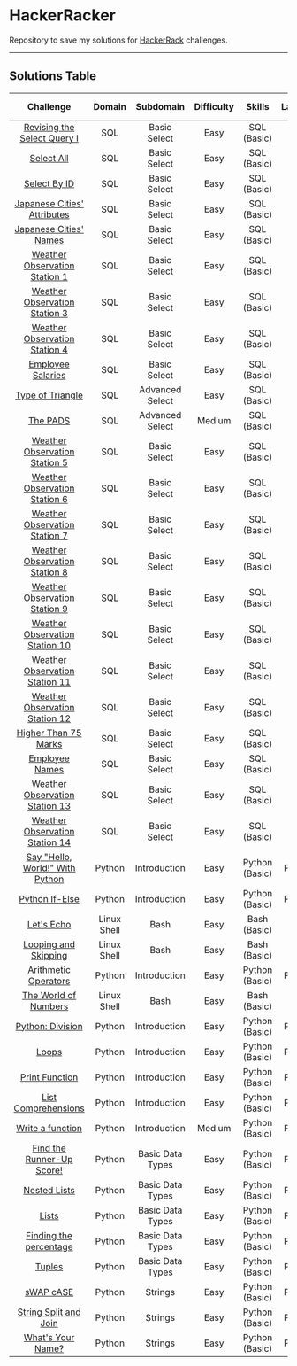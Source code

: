 # HackerRacker

Repository to save my solutions for [HackerRack](https://www.hackerrank.com/dashboard) challenges.

---

## Solutions Table

Challenge   | Domain | Subdomain | Difficulty | Skills | Language | Submission Date | Link
:---------: | :----: | :-------: | :--------: | :----: | :------: | :-------------: | :--:
[Revising the Select Query I](sql/revising_the_select_query_i.sql) | SQL | Basic Select | Easy | SQL (Basic) | MySQL | 2018 | [description](https://www.hackerrank.com/challenges/revising-the-select-query/)
[Select All](sql/select_all.sql) | SQL | Basic Select | Easy | SQL (Basic) | MySQL | 2018 | [description](https://www.hackerrank.com/challenges/select-all-sql/)
[Select By ID](sql/select_by_id.sql) | SQL | Basic Select | Easy | SQL (Basic) | MySQL | 2018 | [description](https://www.hackerrank.com/challenges/select-by-id/)
[Japanese Cities' Attributes](sql/japanese_cities_attributes.sql) | SQL | Basic Select | Easy | SQL (Basic) | MySQL | 2018 | [description](https://www.hackerrank.com/challenges/japanese-cities-attributes/)
[Japanese Cities' Names](sql/japanese_cities_names.sql) | SQL | Basic Select | Easy | SQL (Basic) | MySQL | 2018 | [description](https://www.hackerrank.com/challenges/japanese-cities-name/)
[Weather Observation Station 1](sql/weather_observation_station_1.sql) | SQL | Basic Select | Easy | SQL (Basic) | MySQL | 2018 | [description](https://www.hackerrank.com/challenges/weather-observation-station-1/)
[Weather Observation Station 3](sql/weather_observation_station_3.sql) | SQL | Basic Select | Easy | SQL (Basic) | MySQL | 2018 | [description](https://www.hackerrank.com/challenges/weather-observation-station-3/)
[Weather Observation Station 4](sql/weather_observation_station_4.sql) | SQL | Basic Select | Easy | SQL (Basic) | MySQL | 2018 | [description](https://www.hackerrank.com/challenges/weather-observation-station-4/)
[Employee Salaries](sql/employee_salaries.sql) | SQL | Basic Select | Easy | SQL (Basic) | MySQL | 2021-09 | [description](https://www.hackerrank.com/challenges/salary-of-employees/)
[Type of Triangle](sql/type_of_triangle.sql) | SQL | Advanced Select | Easy | SQL (Basic) | MySQL | 2021-10 | [description](https://www.hackerrank.com/challenges/what-type-of-triangle/)
[The PADS](sql/the_pads.sql) | SQL | Advanced Select | Medium | SQL (Basic) | MySQL | 2021-10 | [description](https://www.hackerrank.com/challenges/the-pads/)
[Weather Observation Station 5](sql/weather_observation_station_5.sql) | SQL | Basic Select | Easy | SQL (Basic) | MySQL | 2021-10 | [description](https://www.hackerrank.com/challenges/weather-observation-station-5/)
[Weather Observation Station 6](sql/weather_observation_station_6.sql) | SQL | Basic Select | Easy | SQL (Basic) | MySQL | 2021-10 | [description](https://www.hackerrank.com/challenges/weather-observation-station-6/)
[Weather Observation Station 7](sql/weather_observation_station_7.sql) | SQL | Basic Select | Easy | SQL (Basic) | MySQL | 2021-10 | [description](https://www.hackerrank.com/challenges/weather-observation-station-7/)
[Weather Observation Station 8](sql/weather_observation_station_8.sql) | SQL | Basic Select | Easy | SQL (Basic) | MySQL | 2021-10 | [description](https://www.hackerrank.com/challenges/weather-observation-station-8/)
[Weather Observation Station 9](sql/weather_observation_station_9.sql) | SQL | Basic Select | Easy | SQL (Basic) | MySQL | 2021-10 | [description](https://www.hackerrank.com/challenges/weather-observation-station-9/)
[Weather Observation Station 10](sql/weather_observation_station_10.sql) | SQL | Basic Select | Easy | SQL (Basic) | MySQL | 2021-10 | [description](https://www.hackerrank.com/challenges/weather-observation-station-10/)
[Weather Observation Station 11](sql/weather_observation_station_11.sql) | SQL | Basic Select | Easy | SQL (Basic) | MySQL | 2021-10 | [description](https://www.hackerrank.com/challenges/weather-observation-station-11/)
[Weather Observation Station 12](sql/weather_observation_station_12.sql) | SQL | Basic Select | Easy | SQL (Basic) | MySQL | 2021-10 | [description](https://www.hackerrank.com/challenges/weather-observation-station-12/)
[Higher Than 75 Marks](sql/higher_than_75_marks.sql) | SQL | Basic Select | Easy | SQL (Basic) | MySQL | 2021-10 | [description](https://www.hackerrank.com/challenges/more-than-75-marks/)
[Employee Names](sql/employee_names.sql) | SQL | Basic Select | Easy | SQL (Basic) | MySQL | 2021-10 | [description](https://www.hackerrank.com/challenges/name-of-employees/)
[Weather Observation Station 13](sql/weather_observation_station_13.sql) | SQL | Basic Select | Easy | SQL (Basic) | MySQL | 2021-10 | [description](https://www.hackerrank.com/challenges/weather-observation-station-13/)
[Weather Observation Station 14](sql/weather_observation_station_14.sql) | SQL | Basic Select | Easy | SQL (Basic) | MySQL | 2021-10 | [description](https://www.hackerrank.com/challenges/weather-observation-station-14/)
[Say "Hello, World!" With Python](python/say_hello_world_with_python.py) | Python | Introduction | Easy | Python (Basic) | Python 3 | 2021-10 | [description](https://www.hackerrank.com/challenges/py-hello-world/)
[Python If-Else](python/python_if_else.py) | Python | Introduction | Easy | Python (Basic) | Python 3 | 2021-10 | [description](https://www.hackerrank.com/challenges/py-if-else/)
[Let's Echo](linux_shell/lets_echo.sh) | Linux Shell | Bash | Easy | Bash (Basic) | Bash | 2021-10 | [description](https://www.hackerrank.com/challenges/bash-tutorials-lets-echo/)
[Looping and Skipping](linux_shell/looping_and_skipping.sh) | Linux Shell | Bash | Easy | Bash (Basic) | Bash | 2021-10 | [description](https://www.hackerrank.com/challenges/bash-tutorials---looping-and-skipping/)
[Arithmetic Operators](python/arithmetic_operators.py) | Python | Introduction | Easy | Python (Basic) | Python 3 | 2021-10 | [description](https://www.hackerrank.com/challenges/python-arithmetic-operators/)
[The World of Numbers](linux_shell/the_world_of_numbers.sh) | Linux Shell | Bash | Easy | Bash (Basic) | Bash | 2021-11-24 | [description](https://www.hackerrank.com/challenges/bash-tutorials---the-world-of-numbers/)
[Python: Division](python/python_division.py) | Python | Introduction | Easy | Python (Basic) | Python 3 | 2021-11-24 | [description](https://www.hackerrank.com/challenges/python-division/)
[Loops](python/loops.py) | Python | Introduction | Easy | Python (Basic) | Python 3 | 2021-11-27 | [description](https://www.hackerrank.com/challenges/python-loops/)
[Print Function](python/print_function.py) | Python | Introduction | Easy | Python (Basic) | Python 3 | 2021-11-27 | [description](https://www.hackerrank.com/challenges/python-print/)
[List Comprehensions](python/list_comprehensions.py) | Python | Introduction | Easy | Python (Basic) | Python 3 | 2021-11-27 | [description](https://www.hackerrank.com/challenges/list-comprehensions/)
[Write a function](python/write_a_function.py) | Python | Introduction | Medium | Python (Basic) | Python 3 | 2021-11-28 | [description](https://www.hackerrank.com/challenges/write-a-function/)
[Find the Runner-Up Score!](python/find_second_maximum_number_in_a_list.py) | Python | Basic Data Types | Easy | Python (Basic) | Python 3 | 2021-11-28 | [description](https://www.hackerrank.com/challenges/find-second-maximum-number-in-a-list/)
[Nested Lists](python/nested_list.py) | Python | Basic Data Types | Easy | Python (Basic) | Python 3 | 2021-11-29 | [description](https://www.hackerrank.com/challenges/nested-list/)
[Lists](python/lists.py) | Python | Basic Data Types | Easy | Python (Basic) | Python 3 | 2021-11-29 | [description](https://www.hackerrank.com/challenges/python-lists/)
[Finding the percentage](python/finding_the_percentage.py) | Python | Basic Data Types | Easy | Python (Basic) | Python 3 | 2021-11-30 | [description](https://www.hackerrank.com/challenges/finding-the-percentage/)
[Tuples](python/tuples.py) | Python | Basic Data Types | Easy | Python (Basic) | Python 3 | 2021-12-01 | [description](https://www.hackerrank.com/challenges/python-tuples/)
[sWAP cASE](python/swap_case.py) | Python | Strings | Easy | Python (Basic) | Python 3 | 2021-12-01 | [description](https://www.hackerrank.com/challenges/swap-case/)
[String Split and Join](python/string_split_and_join.py) | Python | Strings | Easy | Python (Basic) | Python 3 | 2021-12-02 | [description](https://www.hackerrank.com/challenges/python-string-split-and-join/)
[What's Your Name?](python/whats_your_name.py) | Python | Strings | Easy | Python (Basic) | Python 3 | 2021-12-02 | [description](https://www.hackerrank.com/challenges/whats-your-name/)
